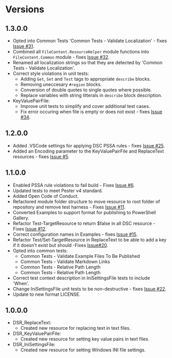 # Versions

## 1.3.0.0

- Opted into Common Tests 'Common Tests - Validate Localization' -
  fixes [Issue #31](https://github.com/PlagueHO/FileContentDsc/issues/32).
- Combined all `FileContent.ResourceHelper` module functions into
  `FileContent.Common` module - fixes [Issue #32](https://github.com/PlagueHO/FileContentDsc/issues/32).
- Renamed all localization strings so that they are detected by
  'Common Tests - Validate Localization'.
- Correct style violations in unit tests:
  - Adding `Get`, `Set` and `Test` tags to appropriate `describe` blocks.
  - Removing uneccesary `#region` blocks.
  - Conversion of double quotes to single quotes where possible.
  - Replace variables with string litterals in `describe` block description.
- KeyValuePairFile:
  - Improve unit tests to simplify and cover additional test cases.
  - Fix error occuring when file is empty or does not exist - fixes [Issue #34](https://github.com/PlagueHO/FileContentDsc/issues/34).

## 1.2.0.0

- Added .VSCode settings for applying DSC PSSA rules - fixes [Issue #25](https://github.com/PlagueHO/FileContentDsc/issues/25).
- Added an Encoding parameter to the KeyValuePairFile and ReplaceText
  resources - fixes [Issue #5](https://github.com/PlagueHO/FileContentDsc/issues/5).

## 1.1.0.0

- Enabled PSSA rule violations to fail build - Fixes [Issue #6](https://github.com/PlagueHO/FileContentDsc/issues/6).
- Updated tests to meet Pester v4 standard.
- Added Open Code of Conduct.
- Refactored module folder structure to move resource
  to root folder of repository and remove test harness - Fixes [Issue #11](https://github.com/PlagueHO/FileContentDsc/issues/11).
- Converted Examples to support format for publishing to PowerShell
  Gallery.
- Refactor Test-TargetResource to return $false in all DSC resource - Fixes
  [Issue #12](https://github.com/PlagueHO/FileContentDsc/issues/13).
- Correct configuration names in Examples - fixes [Issue #15](https://github.com/PowerShell/FileContentDsc/issues/15).
- Refactor Test/Set-TargetResource in ReplaceText to be able to add a key if it
  doesn't exist but should -Fixes
  [Issue#20](https://github.com/PlagueHO/FileContentDsc/issues/20).
- Opted into common tests:
  - Common Tests - Validate Example Files To Be Published
  - Common Tests - Validate Markdown Links
  - Common Tests - Relative Path Length
  - Common Tests - Relative Path Length
- Correct test context description in IniSettingsFile tests to include 'When'.
- Change IniSettingsFile unit tests to be non-destructive - fixes [Issue #22](https://github.com/PowerShell/FileContentDsc/issues/22).
- Update to new format LICENSE.

## 1.0.0.0

- DSR_ReplaceText:
  - Created new resource for replacing text in text files.
- DSR_KeyValuePairFile:
  - Created new resource for setting key value pairs in text files.
- DSR_IniSettingsFile:
  - Created new resource for setting Windows INI file settings.
